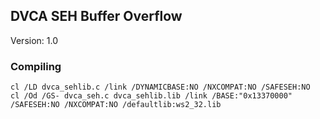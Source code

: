 ## DVCA SEH Buffer Overflow
Version: 1.0

### Compiling
```
cl /LD dvca_sehlib.c /link /DYNAMICBASE:NO /NXCOMPAT:NO /SAFESEH:NO
cl /Od /GS- dvca_seh.c dvca_sehlib.lib /link /BASE:"0x13370000" /SAFESEH:NO /NXCOMPAT:NO /defaultlib:ws2_32.lib
```

